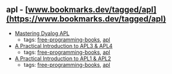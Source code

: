 apl - [www.bookmarks.dev/tagged/apl](https://www.bookmarks.dev/tagged/apl)
---
* [Mastering Dyalog APL](http://www.dyalog.com/mastering-dyalog-apl.htm)
    * tags: [free-programming-books](../tagged/free-programming-books.md), [apl](../tagged/apl.md)
* [A Practical Introduction to APL3 & APL4](http://aplwiki.com/BooksAndPublications#A_Practical_Introduction_to_APL3_.26_APL4)
    * tags: [free-programming-books](../tagged/free-programming-books.md), [apl](../tagged/apl.md)
* [A Practical Introduction to APL1 & APL2](http://aplwiki.com/BooksAndPublications#A_Practical_Introduction_to_APL1_.26_APL2)
    * tags: [free-programming-books](../tagged/free-programming-books.md), [apl](../tagged/apl.md)
